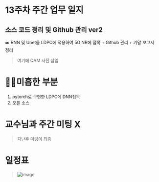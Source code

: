 # 13주차 주간 업무 일지 
## 소스 코드 정리 및 Github 관리 ver2
✒️ RNN 및 Unet을 LDPC에 적용하여 5G NR에 접목 + Github 관리 + 기말 보고서 정리

> 여기에 QAM 사진 삽입



# 🧑‍🎓미흡한 부분
1. pytorch로 구현한 LDPC에 DNN접목 
2. 오픈 소스 


# 교수님과 주간 미팅 X 
> 지난주 미팅이 최종 
# 일정표 
>  ![image](https://user-images.githubusercontent.com/45085563/170346441-3aa50eb5-3be5-43fd-9c2b-2dcb7aa20bb4.png)
